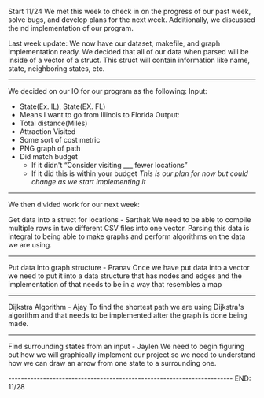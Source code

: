 Start 11/24 We met this week to check in on the progress of our past week, solve bugs, and develop plans for the next week. Additionally, we discussed the nd implementation of our program.


Last week update: 
We now have our dataset, makefile, and graph implementation ready. We decided that all of our data when parsed will be inside of a vector of a struct. This struct will contain information like name, state, neighboring states, etc. 


-----------------------------------------------------------------------


We decided on our IO for our program as the following: 
Input: 
- State(Ex. IL), State(EX. FL)
-   Means I want to go from Illinois to Florida
Output: 
- Total distance(Miles)
- Attraction Visited
- Some sort of cost metric
- PNG graph of path
- Did match budget
  - If it didn't “Consider visiting ___ fewer locations”
  - If it did this is within your budget
*This is our plan for now but could change as we start implementing it*


-----------------------------------------------------------------------

We then divided work for our next week: 

Get data into a struct for locations - Sarthak
We need to be able to compile multiple rows in two different CSV files into one vector. Parsing this data is integral to being able to make graphs and perform algorithms on the data we are using. 

-----------------------------------------------------------------------

Put data into graph structure - Pranav
Once we have put data into a vector we need to put it into a data structure that has nodes and edges and the implementation of that needs to be in a way that resembles a map

-----------------------------------------------------------------------

Dijkstra Algorithm - Ajay
To find the shortest path we are using Dijkstra's algorithm and that needs to be implemented after the graph is done being made. 

-----------------------------------------------------------------------

Find surrounding states from an input - Jaylen We need to begin figuring out how we will graphically implement our project so we need to understand how we can draw an arrow from one state to a surrounding one.  

----------------------------------------------------------------------- END: 11/28
